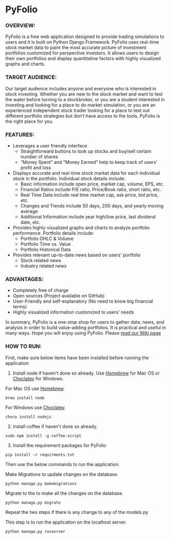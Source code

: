# PyFolio
### OVERVIEW:
PyFolio is a free web application designed to provide trading simulations to users and it is built on Python Django Framework. PyFolio uses real-time stock market data to paint the most accurate picture of investment portfolios customized for perspective investors. It allows users to design their own portfolios and display quantitative factors with highly visualized graphs and charts.
### TARGET AUDIENCE:
Our target audience includes anyone and everyone who is interested in stock investing. Whether you are new to the stock market and want to test the water before turning to a stockbroker, or you are a student interested in investing and looking for a place to do market simulation, or you are an experienced independent stock trader looking for a place to test out different portfolio strategies but don’t have access to the tools, PyFolio is the right place for you.
### FEATURES:
* Leverages a user friendly interface
  * Straightforward buttons to look up stocks and buy/sell certain number of shares
  * “Money Spent” and “Money Earned” help to keep track of users’ profit and loss
* Displays accurate and real-time stock market data for each individual stock in the portfolio. Individual stock details include:
  * Basic information include open price, market cap, volume, EPS, etc.
  * Financial Ratios include P/E ratio, Price/Book ratio, short ratio, etc.
  * Real Time Data include real time market cap, ask price, bid price, etc.
  * Changes and Trends include 50 days, 200 days, and yearly moving average
  * Additional Information include year high/low price, last dividend date, etc.
* Provides highly visualized graphs and charts to analyze portfolio performance. Portfolio details include:
  * Portfolio OHLC & Volume
  * Portfolio Time vs. Value
  * Portfolio Historical Data
* Provides relevant up-to-date news based on users’ portfolio
  * Stock related news
  * Industry related news

### ADVANTAGES:
* Completely free of charge
* Open sources (Project available on GitHub)
* User-Friendly and self-explanatory (No need to know big financial terms)
* Highly visualized information customized to users’ needs

In summary, PyFolio is a one-stop shop for users to gather data, news, and analysis in order to build value-adding portfolios. It is practical and useful in many ways. Hope you will enjoy using PyFolio. Please [read our Wiki page](https://github.com/Amay22/PyFolio/wiki)

### HOW TO RUN:

First, make sure below items have been installed before running the application

1. Install node if haven't done so already. Use [Homebrew](http://brew.sh/) for Mac OS or [Choclatey](https://chocolatey.org/) for Windows.

For Mac OS use [Homebrew](http://brew.sh/).

```
brew install node
```

For Windows use [Choclatey](https://chocolatey.org/).

```
choco install nodejs
```


2. install coffee if haven't done so already.

```
sudo npm install -g coffee-script
```

3. Install the requirement packages for PyFolio

```
pip install –r requirments.txt
```

Then use the below commands to run the application:

Make Migrations to update changes on the database.

```
python manage.py makemigrations
```
Migrate to the to make all the changes on the database.

```
python manage.py migrate
```

Repeat the two steps if there is any change to any of the models.py

This step is to run the application on the localhost server.

```
python manage.py runserver
```




